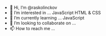- 👋 Hi, I’m @raskolinckov
- 👀 I’m interested in ... JavaScript HTML & CSS
- 🌱 I’m currently learning ... JavaScript
- 💞️ I’m looking to collaborate on ...
- 📫 How to reach me ...

<!---
raskolinckov/raskolinckov is a ✨ special ✨ repository because its `README.md` (this file) appears on your GitHub profile.
You can click the Preview link to take a look at your changes.
--->
